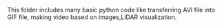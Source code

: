 This folder includes many basic python code like transferring AVI file into GIF file, making video based on images,LiDAR visualization.
